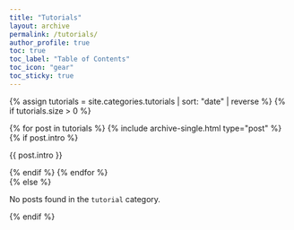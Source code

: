 ```yaml
---
title: "Tutorials"
layout: archive
permalink: /tutorials/
author_profile: true
toc: true
toc_label: "Table of Contents"
toc_icon: "gear"
toc_sticky: true
---
```


{% assign tutorials = site.categories.tutorials | sort: "date" | reverse %}
{% if tutorials.size > 0 %}
  <div class="entries-list">
    {% for post in tutorials %}
      {% include archive-single.html type="post" %}
        {% if post.intro %}
            <p class="tutorial-intro">{{ post.intro }}</p>
        {% endif %}
    {% endfor %}
  </div>
{% else %}
  <p>No posts found in the <code>tutorial</code> category.</p>
{% endif %}